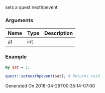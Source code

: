 sets a quest nexthpevent.
### Arguments
**Name**|**Type**|**Description**
:---|:---|:---
at|int|

### Example

```perl
my $at = 1;

quest::setnexthpevent($at); # Returns void
```


Generated On 2018-04-29T00:35:14-07:00